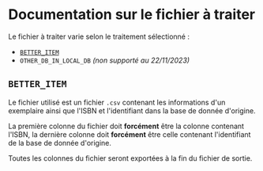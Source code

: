 # Documentation sur le fichier à traiter

Le fichier à traiter varie selon le traitement sélectionné :

* [`BETTER_ITEM`](#better_item)
* `OTHER_DB_IN_LOCAL_DB` _(non supporté au 22/11/2023)_

## `BETTER_ITEM`

Le fichier utilisé est un fichier `.csv` contenant les informations d'un exemplaire ainsi que l'ISBN et l'identifiant dans la base de donnée d'origine.

La première colonne du fichier doit __forcément__ être la colonne contenant l'ISBN, la dernière colonne doit __forcément__ être celle contenant l'identifiant de la base de donnée d'origine.

Toutes les colonnes du fichier seront exportées à la fin du fichier de sortie.